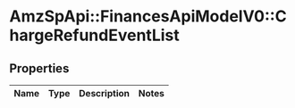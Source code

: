 # AmzSpApi::FinancesApiModelV0::ChargeRefundEventList

## Properties
Name | Type | Description | Notes
------------ | ------------- | ------------- | -------------

